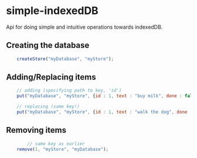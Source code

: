 # simple-indexedDB
Api for doing simple and intuitive operations towards indexedDB. 

## Creating the database 
``` js 
    createStore("myDatabase", "myStore");
```

## Adding/Replacing items 
``` js 
    // adding (specifying path to key, 'id')
    put("myDatabase", "myStore", {id : 1, text : "buy milk", done : false}, "id");  

    // replacing (same key!)
    put("myDatabase", "myStore", {id : 1, text : "walk the dog", done : false}, "id"); 
```

## Removing items 
``` js 
        // same key as earlier 
    remove(1, "myStore", "myDatabase"); 
```
